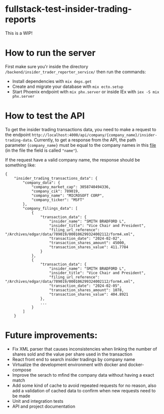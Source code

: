 # fullstack-test-insider-trading-reports
This is a WIP!

# How to run the server
First make sure you'r inside the directory `/backend/insider_trader_reporter_service/` then run the commands:
  * Install dependencies with `mix deps.get`
  * Create and migrate your database with `mix ecto.setup`
  * Start Phoenix endpoint with `mix phx.server` or inside IEx with `iex -S mix phx.server`

# How to test the API
To get the insider trading transactions data, you need to make a request to the endpoint `http://localhost:4000/api/company/{company_name}/insider-trading-data`.
Currently, to get a response from the API, the path parameter `{company_name}` must be equal to the company names in this [file](https://www.sec.gov/files/company_tickers_exchange.json) (in the file the field is called `"name"`).

If the request have a valid company name, the response should be something like:
```
{
    "insider_trading_transactions_data": {
        "company_data": {
            "company_market_cap": 3058740494336,
            "company_cik": 789019,
            "company_name": "MICROSOFT CORP",
            "company_ticker": "MSFT"
        },
        "company_filings_data": [
            {
                "transaction_data": {
                    "insider_name": "SMITH BRADFORD L",
                    "insider_title": "Vice Chair and President",
                    "filing_url_reference": "/Archives/edgar/data/789019/000106299324002112/form4.xml",
                    "transaction_date": "2024-02-02",
                    "transaction_shares_amount": 45000,
                    "transaction_shares_value": 411.7784
                }
            },
            {
                "transaction_data": {
                    "insider_name": "SMITH BRADFORD L",
                    "insider_title": "Vice Chair and President",
                    "filing_url_reference": "/Archives/edgar/data/789019/000106299324002112/form4.xml",
                    "transaction_date": "2024-02-05",
                    "transaction_shares_amount": 1078,
                    "transaction_shares_value": 404.8921
                },
                ...
            }
        ]
    }
```

# Future improvements:
- Fix XML parser that causes inconsistencies when linking the number of shares sold and the value per share used in the transaction
- React front end to search insider tradings by company name
- Virtualize the development environment with docker and docker-compose
- Improve the serach to mfind the company data without having a exact match
- Add some kind of cache to avoid repeated requests for no reason, also add a validation of cached data to confirm when new requests need to be made
- Unit and integration tests
- API and project documentation

